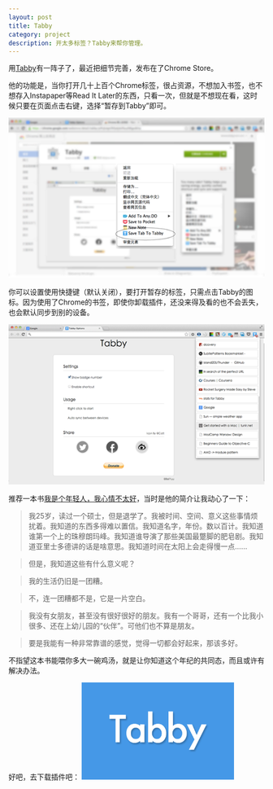 ```yaml
---
layout: post
title: Tabby
category: project
description: 开太多标签？Tabby来帮你管理。
---
```


用[Tabby][Tabby]有一阵子了，最近把细节完善，发布在了Chrome Store。

他的功能是，当你打开几十上百个Chrome标签，很占资源，不想加入书签，也不想存入Instapaper等Read It Later的东西，只看一次，但就是不想现在看，这时候只要在页面点击右键，选择“暂存到Tabby”即可。

<a href="https://chrome.google.com/webstore/detail/tabby/pifnjkdglcfkfpdjdolfacpfdlgpdkhp" title="Tabby" target="_blank"><img src="/images/other/Tabby-pro1.png" alt="Tabby"></a>

你可以设置使用快捷键（默认关闭），要打开暂存的标签，只需点击Tabby的图标。因为使用了Chrome的书签，即使你卸载插件，还没来得及看的也不会丢失，也会默认同步到别的设备。

<a href="https://chrome.google.com/webstore/detail/tabby/pifnjkdglcfkfpdjdolfacpfdlgpdkhp" title="Tabby" target="_blank"><img src="/images/other/Tabby-pro2.png" alt="Tabby" ></a>

推荐一本书[我是个年轻人，我心情不太好][young]，当时是他的简介让我动心了一下：

>我25岁，读过一个硕士，但是退学了。我被时间、空间、意义这些事情烦扰着。我知道的东西多得难以置信。我知道名字，年份。数以百计。我知道谁第一个上的珠穆朗玛峰。我知道谁导演了那些美国最蹩脚的肥皂剧。我知道亚里士多德讲的话是啥意思。我知道时间在太阳上会走得慢一点……

>但是，我知道这些有什么意义呢？

>我的生活仍旧是一团糟。

>不，连一团糟都不是，它是一片空白。

>我没有女朋友，甚至没有很好很好的朋友。我有一个哥哥，还有一个比我小很多、还在上幼儿园的“伙伴”。可他们也不算是朋友。

>要是我能有一种非常靠谱的感觉，觉得一切都会好起来，那该多好。

不指望这本书能喂你多大一碗鸡汤，就是让你知道这个年纪的共同态，而且或许有解决办法。

好吧，去下载插件吧：
<a href="https://chrome.google.com/webstore/detail/tabby/pifnjkdglcfkfpdjdolfacpfdlgpdkhp" title="Tabby" target="_blank"><img src="/images/other/Tabby-440.png" alt="Tabby" width="300"></a>

[Sanyu]:    http://sanyu.com  "Sanyu"
[Tabby]:    https://chrome.google.com/webstore/detail/tabby/pifnjkdglcfkfpdjdolfacpfdlgpdkhp "Tabby"
[young]:    http://read.douban.com/ebook/709141/?referral_code=e6acsgl3 "我是个年轻人，我心情不太好"
